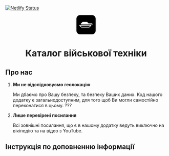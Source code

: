 [![Netlify Status](https://api.netlify.com/api/v1/badges/8ac63a56-b875-4373-a404-e5f7b23ded5c/deploy-status)](https://app.netlify.com/sites/stop-orda/deploys)
<p align="center">
  <a href="https://www.gatsbyjs.com/?utm_source=starter&utm_medium=readme&utm_campaign=minimal-starter">
    <img alt="mec" src="./src/images/icon.png" width="60" />
  </a>
</p>
<h1 align="center">
  Каталог військової техніки
</h1>

## Про нас

1.  **Ми не відслідковуємо геолокацію**

    Ми дбаємо про Вашу безпеку, та безпеку Ваших даних. Код нашого додатку є загальнодоступним, для того щоб Ви могли самостійно переконатися в цьому. ???

2.  **Лише перевірені посилання**

    Всі зовнішні посилання, що є в нашому додатку ведуть виключно на вікіпедію та на відео з YouTube. 
    

## Інструкція по доповненню інформації


